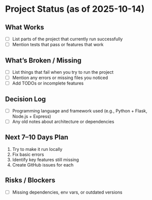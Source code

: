 # Project Status (as of 2025-10-14)

## What Works
- [ ] List parts of the project that currently run successfully
- [ ] Mention tests that pass or features that work

## What’s Broken / Missing
- [ ] List things that fail when you try to run the project
- [ ] Mention any errors or missing files you noticed
- [ ] Add TODOs or incomplete features

## Decision Log
- [ ] Programming language and framework used (e.g., Python + Flask, Node.js + Express)
- [ ] Any old notes about architecture or dependencies

## Next 7–10 Days Plan
1. Try to make it run locally  
2. Fix basic errors  
3. Identify key features still missing  
4. Create GitHub issues for each

## Risks / Blockers
- [ ] Missing dependencies, env vars, or outdated versions
